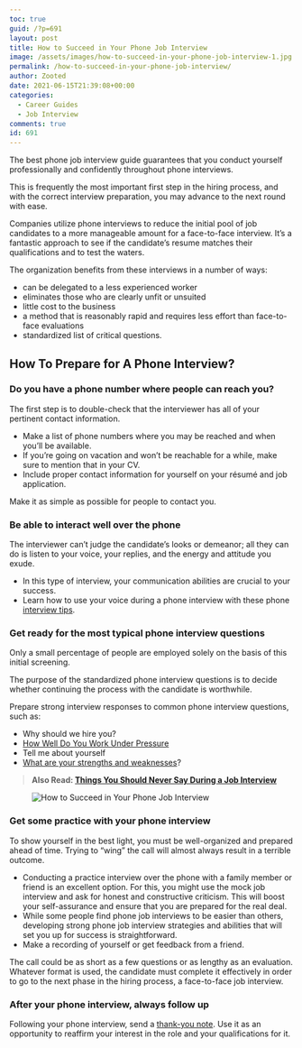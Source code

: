 ```yaml
---
toc: true
guid: /?p=691
layout: post
title: How to Succeed in Your Phone Job Interview
image: /assets/images/how-to-succeed-in-your-phone-job-interview-1.jpg
permalink: /how-to-succeed-in-your-phone-job-interview/
author: Zooted
date: 2021-06-15T21:39:08+00:00
categories:
  - Career Guides
  - Job Interview
comments: true
id: 691
---
```

The best phone job interview guide guarantees that you conduct yourself professionally and confidently throughout phone interviews.

This is frequently the most important first step in the hiring process, and with the correct interview preparation, you may advance to the next round with ease.

Companies utilize phone interviews to reduce the initial pool of job candidates to a more manageable amount for a face-to-face interview. It&#8217;s a fantastic approach to see if the candidate&#8217;s resume matches their qualifications and to test the waters.

The organization benefits from these interviews in a number of ways:

* can be delegated to a less experienced worker
* eliminates those who are clearly unfit or unsuited
* little cost to the business
* a method that is reasonably rapid and requires less effort than face-to-face evaluations
* standardized list of critical questions.

## **How To Prepare for A Phone Interview?**

### **Do you have a phone number where people can reach you?**

The first step is to double-check that the interviewer has all of your pertinent contact information.

* Make a list of phone numbers where you may be reached and when you&#8217;ll be available.
* If you&#8217;re going on vacation and won&#8217;t be reachable for a while, make sure to mention that in your CV.
* Include proper contact information for yourself on your résumé and job application.

Make it as simple as possible for people to contact you.

### **Be able to interact well over the phone**

The interviewer can&#8217;t judge the candidate&#8217;s looks or demeanor; all they can do is listen to your voice, your replies, and the energy and attitude you exude.

* In this type of interview, your communication abilities are crucial to your success.
* Learn how to use your voice during a phone interview with these phone [interview tips](/category/interview-tips/).

### **Get ready for the most typical phone interview questions**

Only a small percentage of people are employed solely on the basis of this initial screening.

The purpose of the standardized phone interview questions is to decide whether continuing the process with the candidate is worthwhile.

Prepare strong interview responses to common phone interview questions, such as:

* Why should we hire you?
* [How Well Do You Work Under Pressure](/how-to-answer-how-well-do-you-work-under-pressure-during-interview/)
* Tell me about yourself
* [What are your strengths and weaknesses](/how-to-answer-interview-questions-about-weakness/)?

<blockquote class="wp-block-quote">
  <p>
    <strong>Also Read: <a href="/things-you-should-never-say-during-a-job-interview/">Things You Should Never Say During a Job Interview</a></strong>
  </p>
</blockquote>

<div class="wp-block-image">
  <figure class="aligncenter size-large"><img loading="lazy" src="/wp-content/uploads/2021/06/How-to-Succeed-in-Your-Phone-Job-Interview.jpg" alt="How to Succeed in Your Phone Job Interview" class="wp-image-692" srcset="/wp-content/uploads/2021/06/How-to-Succeed-in-Your-Phone-Job-Interview.jpg 500w, /wp-content/uploads/2021/06/How-to-Succeed-in-Your-Phone-Job-Interview-300x198.jpg 300w" sizes="(max-width: 500px) 100vw, 500px" /></figure>
</div>

### **Get some practice with your phone interview**

To show yourself in the best light, you must be well-organized and prepared ahead of time. Trying to &#8220;wing&#8221; the call will almost always result in a terrible outcome.

* Conducting a practice interview over the phone with a family member or friend is an excellent option. For this, you might use the mock job interview and ask for honest and constructive criticism. This will boost your self-assurance and ensure that you are prepared for the real deal.
* While some people find phone job interviews to be easier than others, developing strong phone job interview strategies and abilities that will set you up for success is straightforward.
* Make a recording of yourself or get feedback from a friend.

The call could be as short as a few questions or as lengthy as an evaluation. Whatever format is used, the candidate must complete it effectively in order to go to the next phase in the hiring process, a face-to-face job interview.

### **After your phone interview, always follow up**

Following your phone interview, send a [thank-you note](/thank-you-note-after-a-job-interview/). Use it as an opportunity to reaffirm your interest in the role and your qualifications for it.